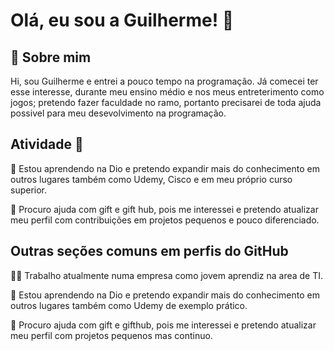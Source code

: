 
# Olá, eu sou a Guilherme! 👋


## 🚀 Sobre mim

Hi, sou Guilherme e entrei a pouco tempo na programação. Já comecei ter esse interesse, durante meu ensino médio e nos meus entreterimento como jogos; pretendo fazer faculdade no ramo, portanto precisarei de toda ajuda possivel para meu desevolvimento na programação.


## Atividade 💪

🧠 Estou aprendendo na Dio e pretendo expandir mais do conhecimento em outros lugares também como Udemy, Cisco e em meu próprio curso superior.

🤔 Procuro ajuda com gift e gift hub, pois me interessei e pretendo atualizar meu perfil com contribuições em projetos pequenos e  pouco diferenciado.

## Outras seções comuns em perfis do GitHub
👩‍💻 Trabalho atualmente numa empresa como jovem aprendiz na area de TI.

🧠 Estou aprendendo na Dio e pretendo expandir mais do conhecimento em outros lugares também como Udemy de exemplo prático.

🤔 Procuro ajuda com gift e gifthub, pois me interessei e pretendo atualizar meu perfil com projetos pequenos mas continuo.






